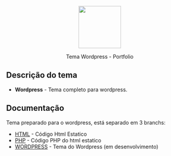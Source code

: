 <p align="center">
  <a href="http://fabiormrezende.com.br">
    <img width="114" src="http://fabiormrezende.com.br/images/logo-fr-topo.svg">
  </a>
  <p align="center">Tema Wordpress - Portfolio</p>
</p>


## Descrição do tema

- **Wordpress** - Tema completo para wordpress.

## Documentação

Tema preparado para o wordpress, está separado em 3 branchs:

- [HTML](#) - Código Html Estatico
- [PHP](#) - Código PHP do html estatico
- [WORDPRESS](#) - Tema do Wordpress (em desenvolvimento)
